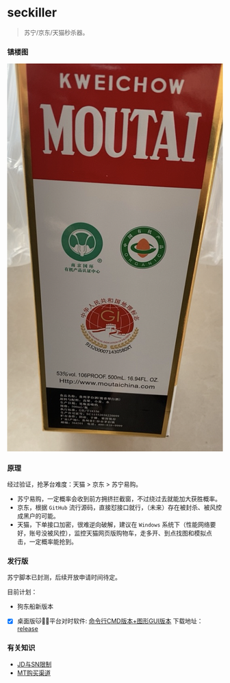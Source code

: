 # seckiller

> 苏宁/京东/天猫秒杀器。

### 镇楼图

![maotai_wine_image](image.png)

### 原理

经过验证，抢茅台难度：天猫 > 京东 > 苏宁易购。

- 苏宁易购，一定概率会收到前方拥挤拦截窗，不过绕过去就能加大获胜概率。
- 京东，根据 `GitHub` 流行源码，直接怼接口就行，（未来）存在被封杀、被风控成黑户的可能。
- 天猫，下单接口加密，很难逆向破解，建议在 `Windows` 系统下（性能网络要好，账号没被风控），监控天猫网页版购物车，走多开、到点找图和模拟点击，一定概率能抢到。

### 发行版

苏宁脚本已封测，后续开放申请时间待定。

目前计划：

- 狗东船新版本
- [X] 桌面版🐱🐶🦁平台对时软件: [命令行CMD版本+图形GUI版本](https://github.com/ycrao/seckiller/issues/8) 下载地址：[release](https://github.com/ycrao/seckiller/releases)

### 有关知识

- [JD与SN限制](docs/jd_sn_limit.md)
- [MT购买渠道](docs/mt_channels.md)
